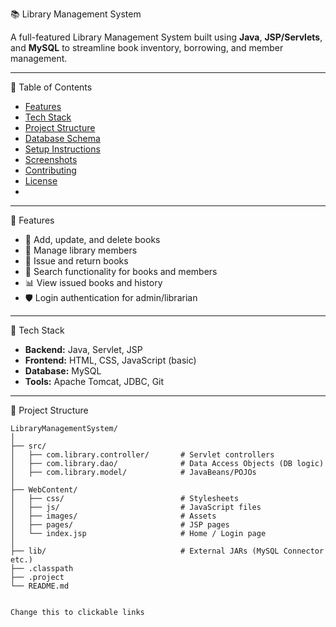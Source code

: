  📚 Library Management System

A full-featured Library Management System built using **Java**, **JSP/Servlets**, and **MySQL** to streamline book inventory, borrowing, and member management.

---

📌 Table of Contents

- [Features](#features)
- [Tech Stack](#tech-stack)
- [Project Structure](#project-structure)
- [Database Schema](#database-schema)
- [Setup Instructions](#setup-instructions)
- [Screenshots](#screenshots)
- [Contributing](#contributing)
- [License](#license)
- 
---

🚀 Features

- 📘 Add, update, and delete books
- 👥 Manage library members
- 📖 Issue and return books
- 🔎 Search functionality for books and members
- 📊 View issued books and history
- 🛡️ Login authentication for admin/librarian

---
 🧰 Tech Stack

- **Backend:** Java, Servlet, JSP
- **Frontend:** HTML, CSS, JavaScript (basic)
- **Database:** MySQL
- **Tools:** Apache Tomcat, JDBC, Git

---

 📁 Project Structure

```plaintext
LibraryManagementSystem/
│
├── src/
│   ├── com.library.controller/       # Servlet controllers
│   ├── com.library.dao/              # Data Access Objects (DB logic)
│   ├── com.library.model/            # JavaBeans/POJOs
│
├── WebContent/
│   ├── css/                          # Stylesheets
│   ├── js/                           # JavaScript files
│   ├── images/                       # Assets
│   ├── pages/                        # JSP pages
│   └── index.jsp                     # Home / Login page
│
├── lib/                              # External JARs (MySQL Connector etc.)
├── .classpath
├── .project
└── README.md


Change this to clickable links
